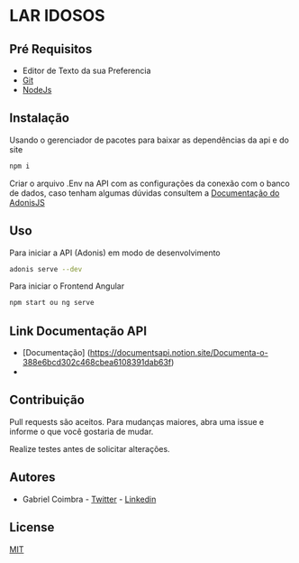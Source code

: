 # LAR IDOSOS



## Pré Requisitos
* Editor de Texto da sua Preferencia 
* [Git](https://git-scm.com/)
* [NodeJs](https://nodejs.org/en/) 
## Instalação
Usando o gerenciador de pacotes para baixar as dependências da api e do site

```bash
npm i
```
Criar o arquivo .Env na API com as configurações da conexão com o banco de dados, caso tenham algumas dúvidas consultem a [Documentação do AdonisJS](https://docs.adonisjs.com/guides/environment-variables)

## Uso
Para iniciar a API (Adonis) em modo de desenvolvimento
```bash
adonis serve --dev 
```
Para iniciar o Frontend Angular 
```bash
npm start ou ng serve
```

## Link Documentação API
*  [Documentação] (https://documentsapi.notion.site/Documenta-o-388e6bcd302c468cbea6108391dab63f)
*  
## Contribuição
Pull requests são aceitos. Para mudanças maiores, abra uma issue e informe o que você gostaria de mudar.

Realize testes antes de solicitar alterações.

## Autores
* Gabriel Coimbra - [Twitter](https://twitter.com/CoimbroX) - [Linkedin](https://www.linkedin.com/in/coimbrawebs)


## License
[MIT](https://choosealicense.com/licenses/mit/)
